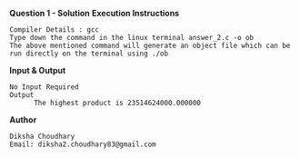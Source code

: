 **Question 1 - Solution**
**Execution Instructions**

    Compiler Details : gcc
    Type down the command in the linux terminal answer_2.c -o ob
    The above mentioned command will generate an object file which can be run directly on the terminal using ./ob

**Input & Output**

    No Input Required
    Output
          The highest product is 23514624000.000000

**Author**

    Diksha Choudhary
    Email: diksha2.choudhary83@gmail.com
